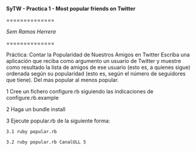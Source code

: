 **SyTW - Practica 1 - Most popular friends on Twitter**

==============

*Sem Ramos Herrera*

==============

Práctica: Contar la Popularidad de Nuestros Amigos en Twitter
Escriba una aplicación que reciba como argumento un usuario de Twitter y muestre como resultado la lista de amigos de ese usuario (esto es, a quienes sigue) ordenada según su popularidad (esto es, según el número de seguidores que tiene). Del mas popular al menos popular. 

1 Cree un fichero configure.rb siguiendo las indicaciones de configure.rb.example

2 Haga un bundle install

3 Ejecute popular.rb de la siguiente forma:

	3.1 ruby popular.rb
	
	3.2 ruby popular.rb CanalULL 5
	

